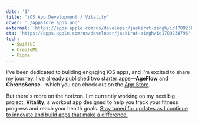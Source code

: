 ```yaml
---
date: '1'
title: 'iOS App Development / Vitality'
cover: './appstore_apps.png'
external: 'https://apps.apple.com/us/developer/jaskirat-singh/id1789238796'
cta: 'https://apps.apple.com/us/developer/jaskirat-singh/id1789238796'
tech:
  - SwiftUI
  - CreateML
  - Figma
---
```


I've been dedicated to building engaging iOS apps, and I'm excited to share my journey. I've already published two starter apps—**AgeFlow** and **ChronoSense**—which you can check out on the [App Store](https://apps.apple.com/us/developer/jaskirat-singh/id1789238796).

But there's more on the horizon. I'm currently working on my next big project, **Vitality**, a workout app designed to help you track your fitness progress and reach your health goals. [Stay tuned for updates as I continue to innovate and build apps that make a difference.](https://vitalityworkouts.com/)
